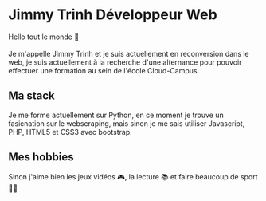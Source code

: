 # Jimmy Trinh Développeur Web

Hello tout le monde 	:muscle: <br/>
<br/>
Je m'appelle Jimmy Trinh et je suis actuellement en reconversion dans le web, je suis actuellement à la recherche d'une alternance pour pouvoir effectuer une formation au sein de l'école Cloud-Campus.

## Ma stack 
Je me forme actuellement sur Python, en ce moment je trouve un fasicnation sur le webscraping, mais sinon je me sais utiliser Javascript, PHP, HTML5 et CSS3 avec bootstrap.

## Mes hobbies

Sinon j'aime bien les jeux vidéos :video_game:, la lecture 	:books: et faire beaucoup de sport 	:weight_lifting_man:


<!---
trinhjimmy1/trinhjimmy1 is a ✨ special ✨ repository because its `README.md` (this file) appears on your GitHub profile.
You can click the Preview link to take a look at your changes.
--->
